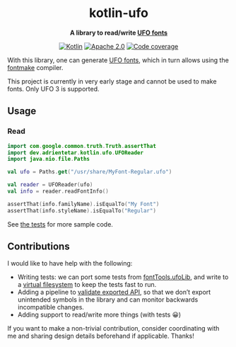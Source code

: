 <div align="center">

kotlin-ufo
==========

**A library to read/write [UFO fonts]**

[![Kotlin](https://img.shields.io/badge/Language-Kotlin-7f52ff.svg)](https://kotlinlang.org/)
[![Apache 2.0](https://img.shields.io/badge/License-Apache%202.0-blue.svg)](LICENSE.txt)
[![Code coverage](https://codecov.io/gh/adrientetar/kotlin-ufo/branch/main/graph/badge.svg?token=6VLVM9MTQM)](https://codecov.io/gh/adrientetar/kotlin-ufo)

</div>

With this library, one can generate [UFO fonts], which in turn allows using the [fontmake] compiler.

This project is currently in very early stage and cannot be used to make fonts. Only UFO 3 is
supported.

Usage
-----

### Read

```kotlin
import com.google.common.truth.Truth.assertThat
import dev.adrientetar.kotlin.ufo.UFOReader
import java.nio.file.Paths

val ufo = Paths.get("/usr/share/MyFont-Regular.ufo")

val reader = UFOReader(ufo)
val info = reader.readFontInfo()

assertThat(info.familyName).isEqualTo("My Font")
assertThat(info.styleName).isEqualTo("Regular")
```

See [the tests](/src/test/kotlin/dev/adrientetar/kotlin/ufo/UFOReaderTests.kt) for more sample code.

Contributions
-------------

I would like to have help with the following:

- Writing tests: we can port some tests from [fontTools.ufoLib], and write to a
  [virtual filesystem][jimfs] to keep the tests fast to run.
- Adding a pipeline to [validate exported API][binary-compatibility-validator], so that we don’t export
  unintended symbols in the library and can monitor backwards incompatible changes.
- Adding support to read/write more things (with tests 😀)

If you want to make a non-trivial contribution, consider coordinating with me and sharing design
details beforehand if applicable. Thanks!

[UFO fonts]: https://unifiedfontobject.org/
[binary-compatibility-validator]: https://github.com/Kotlin/binary-compatibility-validator
[fontTools.ufoLib]: https://github.com/fonttools/fonttools/blob/main/Tests/ufoLib/UFO3_test.py
[fontmake]: https://github.com/googlefonts/fontmake
[jimfs]: https://github.com/google/jimfs
